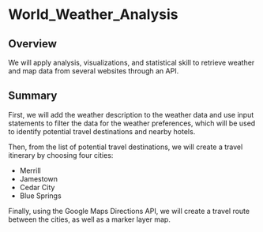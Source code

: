 # World_Weather_Analysis

## Overview

We will apply analysis, visualizations, and statistical skill to retrieve weather and map data from several websites through an API.

## Summary

First, we will add the weather description to the weather data and use input statements to filter the data for the weather preferences, which will be used to identify potential travel destinations and nearby hotels. 

Then, from the list of potential travel destinations, we will create a travel itinerary by choosing four cities: 
- Merrill
- Jamestown
- Cedar City 
- Blue Springs

Finally, using the Google Maps Directions API, we will create a travel route between the cities, as well as a marker layer map.
